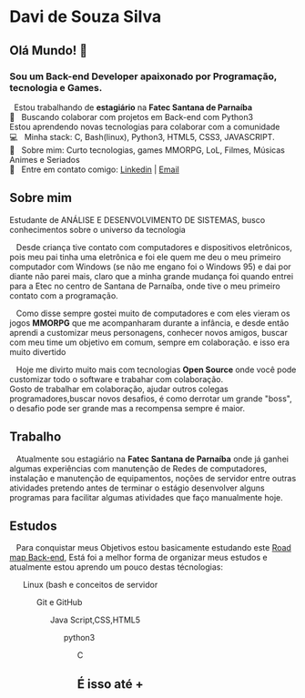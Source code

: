 # Davi de Souza Silva
## Olá Mundo! 👋
### Sou um Back-end Developer apaixonado por Programação, tecnologia e Games.

   &nbsp; Estou trabalhando de **estagiário** na **Fatec Santana de Parnaíba**
 <br/> :purple_heart: &nbsp; Buscando colaborar com projetos em Back-end com Python3
 <br/> Estou aprendendo novas tecnologias para colaborar com a comunidade
 <br/> :computer: &nbsp; Minha stack: C, Bash(linux), Python3, HTML5, CSS3, JAVASCRIPT.
 <br/> 💬  &nbsp; Sobre mim: Curto tecnologias, games MMORPG, LoL, Filmes, Músicas Animes e Seriados
 <br/> :email: &nbsp; Entre em contato comigo: 
 [Linkedin](https://www.linkedin.com/in/davi-souza-silva-ab329a109/) | [Email](mailto:davi.silva41@fatec.sp.gov.br)

<h2>Sobre mim</h2>
<p>Estudante de ANÁLISE E DESENVOLVIMENTO DE SISTEMAS, busco conhecimentos sobre o universo da tecnologia
   </p>
   <p>&nbsp&nbsp&nbspDesde criança tive contato com computadores e dispositivos eletrônicos, pois meu pai tinha uma eletrônica e foi ele quem me deu o meu primeiro computador com Windows (se não me engano foi o Windows 95) e dai por diante não parei mais, claro que a minha grande mudança foi quando entrei para a Etec no centro de Santana de Parnaíba, onde tive o meu primeiro contato com a programação.
   </p>
  <p>&nbsp&nbsp&nbspComo disse sempre gostei muito de computadores e com eles vieram os jogos <b>MMORPG</b>  que me acompanharam durante a infância, e desde então aprendi a customizar meus personagens, conhecer novos amigos, buscar com meu time um objetivo em comum, sempre em colaboração. e isso era muito divertido</p>
    <p>&nbsp&nbsp&nbspHoje me divirto muito mais com tecnologias <b>Open Source</b> onde você pode customizar todo o software e trabahar com colaboração.
    <br>Gosto de trabalhar em colaboração, ajudar outros colegas programadores,buscar novos desafios, é como derrotar um grande "boss", o desafio pode ser grande mas a recompensa sempre é maior.
   </br></p>
    
<h2>Trabalho</h2>
  <p>&nbsp&nbsp&nbspAtualmente sou estagiário na <b>Fatec Santana de Parnaíba</b> onde já ganhei algumas experiências com manutenção de Redes de computadores, instalação e manutenção de equipamentos, noções de servidor entre outras atividades pretendo antes de terminar o estágio desenvolver alguns programas para facilitar algumas atividades que faço manualmente hoje.
</p>
<h2> Estudos</h2>
  <p>&nbsp&nbsp&nbspPara conquistar meus Objetivos estou basicamente estudando este <a href="https://roadmap.sh/backend">Road map Back-end</a>, Está foi a melhor forma de organizar meus estudos e atualmente estou aprendo um pouco destas técnologias:
  <ol>Linux (bash e conceitos de servidor
    <ol>Git e GitHub 
      <ol>Java Script,CSS,HTML5
        <ol>python3
           <ol>C
</ul>
         <h2> É isso até +</h2>
